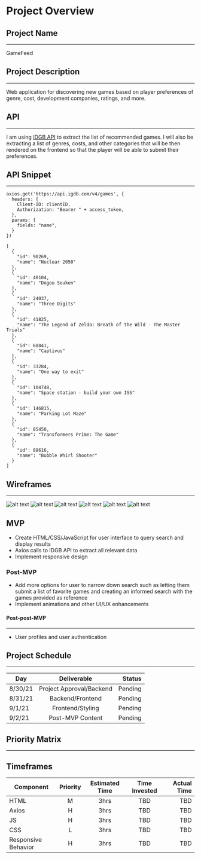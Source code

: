 # Project Overview

## Project Name
---
GameFeed

## Project Description
---
Web application for discovering new games based on player preferences of genre, cost, development companies, ratings, and more.

## API
---
I am using [IDGB API](https://api-docs.igdb.com/#about) to extract the list of recommended games. I will also be extracting a list of genres, costs, and other categories that will be then rendered on the frontend so that the player will be able to submit their preferences.

## API Snippet
---
```
axios.get('https://api.igdb.com/v4/games', {
  headers: {
    Client-ID: clientID,
    Authorization: "Bearer " + access_token,
  },
  params: {
    fields: "name",
  }
})
```
```
[
  {
    "id": 90269,
    "name": "Nuclear 2050"
  },
  {
    "id": 40104,
    "name": "Dogou Souken"
  },
  {
    "id": 24037,
    "name": "Three Digits"
  },
  {
    "id": 41825,
    "name": "The Legend of Zelda: Breath of the Wild - The Master Trials"
  },
  {
    "id": 68841,
    "name": "Captivus"
  },
  {
    "id": 33284,
    "name": "One way to exit"
  },
  {
    "id": 104748,
    "name": "Space station - build your own ISS"
  },
  {
    "id": 146815,
    "name": "Parking Lot Maze"
  },
  {
    "id": 85450,
    "name": "Transformers Prime: The Game"
  },
  {
    "id": 89616,
    "name": "Bubble Whirl Shooter"
  }
]
```

## Wireframes
---

![alt text](/public/GameFeed.jpg)
![alt text](/public/GameFeed1.jpg)
![alt text](/public/GameFeed2.jpg)
![alt text](/public/GameFeed3.jpg)
![alt text](/public/GameFeed4.jpg)
![alt text](/public/GameFeed5.jpg)

## MVP

* Create HTML/CSS/JavaScript for user interface to query search and display results
* Axios calls to IDGB API to extract all relevant data
* Implement responsive design

### Post-MVP
* Add more options for user to narrow down search such as letting them submit a list of favorite games and creating an informed search with the games provided as reference
* Implement animations and other UI/UX enhancements

#### Post-post-MVP
---
* User profiles and user authentication 

## Project Schedule
---

|Day| Deliverable| Status |
|-      |:--:|   -:|
|8/30/21| Project Approval/Backend | Pending |
|8/31/21| Backend/Frontend | Pending |
|9/1/21| Frontend/Styling | Pending |
|9/2/21| Post-MVP Content | Pending |

## Priority Matrix
---

## Timeframes

|Component| Priority| Estimated Time | Time Invested | Actual Time |
|-        |  :--:   |  :--:          |   :--:        |           -:|
|HTML|M|3hrs|TBD|TBD|
|Axios|H|3hrs|TBD|TBD|
|JS|H|3hrs|TBD|TBD|
|CSS|L|3hrs|TBD|TBD|
|Responsive Behavior|H|3hrs|TBD|TBD|
